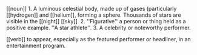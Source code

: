 [[noun]] 1. A luminous celestial body, made up of gases (particularly [[hydrogen]] and [[helium]], forming a sphere. Thousands of stars are visible in the [[night]] [[sky]].
2. ''Figurative'' a person or thing held as a positive example. ''A star athlete''.
3. A celebrity or noteworthy performer.

[[verb]] to appear, especially as the featured performer or headliner, in an entertainment program.